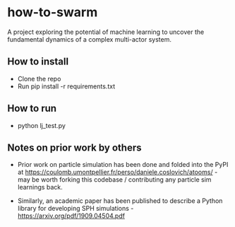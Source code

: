 # how-to-swarm

A project exploring the potential of machine learning to uncover the fundamental dynamics of a complex multi-actor system.

## How to install
- Clone the repo
- Run pip install -r requirements.txt

## How to run
- python lj_test.py

## Notes on prior work by others
- Prior work on particle simulation has been done and folded into the PyPI at https://coulomb.umontpellier.fr/perso/daniele.coslovich/atooms/ - may be worth forking this codebase / contributing any particle sim learnings back.

- Similarly, an academic paper has been published to describe a Python library for developing SPH simulations - https://arxiv.org/pdf/1909.04504.pdf
